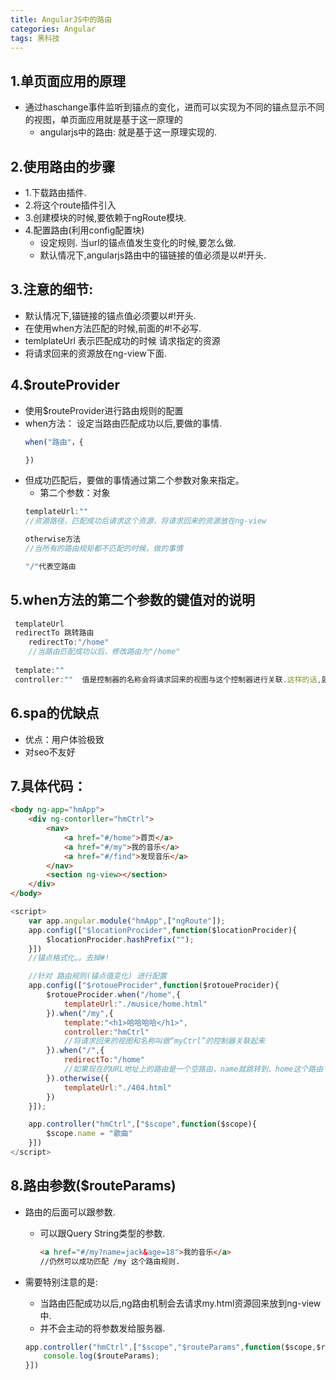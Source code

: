 ```yaml
---
title: AngularJS中的路由
categories: Angular
tags: 黑科技
---
```


## 1.单页面应用的原理
+ 通过haschange事件监听到锚点的变化，进而可以实现为不同的锚点显示不同的视图，单页面应用就是基于这一原理的
    - angularjs中的路由: 就是基于这一原理实现的.

## 2.使用路由的步骤
+ 1.下载路由插件.
+ 2.将这个route插件引入
+ 3.创建模块的时候,要依赖于ngRoute模块.
+ 4.配置路由(利用config配置块)
    - 设定规则. 当url的锚点值发生变化的时候,要怎么做.
    - 默认情况下,angularjs路由中的锚链接的值必须是以#!开头.

## 3.注意的细节:
+ 默认情况下,锚链接的锚点值必须要以#!开头.
+ 在使用when方法匹配的时候,前面的#!不必写.
+ temlplateUrl 表示匹配成功的时候 请求指定的资源
+ 将请求回来的资源放在ng-view下面.

## 4.$routeProvider
+ 使用$routeProvider进行路由规则的配置
+ when方法： 设定当路由匹配成功以后,要做的事情.
    ```js
    when("路由"，{

    })
    ```
+ 但成功匹配后，要做的事情通过第二个参数对象来指定。
    - 第二个参数：对象
    ```js
    templateUrl:""
    //资源路径，匹配成功后请求这个资源，将请求回来的资源放在ng-view

    otherwise方法
    //当所有的路由规矩都不匹配的时候，做的事情

    "/"代表空路由
    ```
## 5.when方法的第二个参数的键值对的说明
```js
 templateUrl
 redirectTo 跳转路由
    redirectTo:"/home"
    //当路由匹配成功以后，修改路由为"/home"
    
 template:""
 controller:""  值是控制器的名称会将请求回来的视图与这个控制器进行关联.这样的话,就可以在控制器中制造数据 存储到$scope中.视图中就可以访问.
```

## 6.spa的优缺点
+ 优点：用户体验极致
+ 对seo不友好


## 7.具体代码：
```html
<body ng-app="hmApp">
    <div ng-contorller="hmCtrl">
        <nav>
            <a href="#/home">首页</a>
            <a href="#/my">我的音乐</a>
            <a href="#/find">发现音乐</a>
        </nav>
        <section ng-view></section>
    </div>
</body>
```

```js
<script>
    var app.angular.module("hmApp",["ngRoute"]);
    app.config(["$locationProcider",function($locationProcider){
        $locationProcider.hashPrefix(""); 
    }])
    //锚点格式化。。去掉#!

    //针对 路由规则(锚点值变化) 进行配置
    app.config(["$rotoueProcider",function($rotoueProcider){
        $rotoueProcider.when("/home",{
            templateUrl:"./musice/home.html"
        }).when("/my",{
            template:"<h1>哈哈哈哈</h1>",
            controller:"hmCtrl"
            //将请求回来的视图和名称叫做“myCtrl”的控制器关联起来
        }).when("/",{
            redirectTo:"/home"
            //如果现在的URL地址上的路由是一个空路由，name就跳转到、home这个路由
        }).otherwise({
            templateUrl:"./404.html"
        })
    }]);

    app.controller("hmCtrl",["$scope",function($scope){
        $scope.name = "歌曲"
    }])
</script>
```

## 8.路由参数($routeParams)

+ 路由的后面可以跟参数.
    - 可以跟Query String类型的参数.
        ```html
        <a href="#/my?name=jack&age=18">我的音乐</a>
        //仍然可以成功匹配 /my 这个路由规则.
        ```
+ 需要特别注意的是:
    - 当路由匹配成功以后,ng路由机制会去请求my.html资源回来放到ng-view中.
    - 并不会主动的将参数发给服务器.

    ```js
    app.controller("hmCtrl",["$scope","$routeParams",function($scope,$routeParams){
        console.log($routeParams);
    }])
    ```